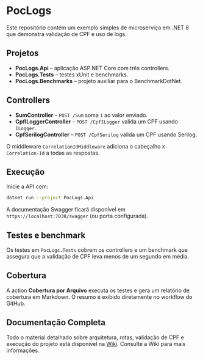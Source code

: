 # PocLogs

Este repositório contém um exemplo simples de microserviço em .NET 8 que demonstra validação de CPF e uso de logs.

## Projetos

- **PocLogs.Api** – aplicação ASP.NET Core com três controllers.
- **PocLogs.Tests** – testes xUnit e benchmarks.
- **PocLogs.Benchmarks** – projeto auxiliar para o BenchmarkDotNet.

## Controllers

- **SumController** – `POST /Sum` soma `1` ao valor enviado.
- **CpfILoggerController** – `POST /CpfILogger` valida um CPF usando `ILogger`.
- **CpfSerilogController** – `POST /CpfSerilog` valida um CPF usando Serilog.

O middleware `CorrelationIdMiddleware` adiciona o cabeçalho `X-Correlation-Id` 
a todas as respostas.

## Execução

Inicie a API com:

```bash
dotnet run --project PocLogs.Api
```

A documentação Swagger ficará disponível em `https://localhost:7038/swagger` (ou porta configurada).

## Testes e benchmark

Os testes em `PocLogs.Tests` cobrem os controllers e um benchmark que assegura
que a validação de CPF leva menos de um segundo em média.

## Cobertura

A action **Cobertura por Arquivo** executa os testes e gera um relatório de
cobertura em Markdown. O resumo é exibido diretamente no workflow do GitHub.

## Documentação Completa

Todo o material detalhado sobre arquitetura, rotas, validação de CPF e execução do projeto está disponível na [Wiki](wiki/Home.md). Consulte a Wiki para mais informações.
